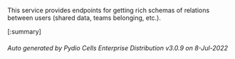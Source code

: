 






This service provides endpoints for getting rich schemas of relations between users (shared data, teams belonging, etc.).

[:summary]

###### Auto generated by Pydio Cells Enterprise Distribution v3.0.9 on 8-Jul-2022
